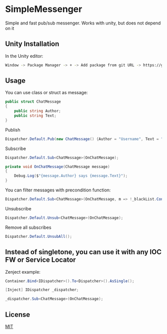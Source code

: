 # SimpleMessenger

Simple and fast pub/sub messenger. Works with unity, but does not depend on it

## Unity Installation

In the Unity editor: 

```bash
Window -> Package Manager -> + -> Add package from git URL -> https://github.com/nenuacho/SimpleMessenger.git
```

## Usage
You can use class or struct as message:
```csharp
public struct ChatMessage
{
    public string Author;
    public string Text;
}
```


Publish
```csharp
Dispatcher.Default.Pub(new ChatMessage() {Author = "Username", Text = "Hello"});
```
Subscribe
```csharp
Dispatcher.Default.Sub<ChatMessage>(OnChatMessage);
```
```csharp
private void OnChatMessage(ChatMessage message)
{
    Debug.Log($"{message.Author} says {message.Text}");
}
```
You can filter messages with precondition function:
```csharp
Dispatcher.Default.Sub<ChatMessage>(OnChatMessage, m => !_blackList.Contains(m.Author));
```

Unsubscribe
```csharp
Dispatcher.Default.Unsub<ChatMessage>(OnChatMessage);
```

Remove all subscribes
```csharp
Dispatcher.Default.UnsubAll();
```

## Instead of singletone, you can use it with any IOC FW or Service Locator
Zenject example:
```csharp
Container.Bind<IDispatcher>().To<Dispatcher>().AsSingle();
```
```csharp
[Inject] IDispatcher _dispatcher;
```
```csharp
_dispatcher.Sub<ChatMessage>(OnChatMessage);
```

## License
[MIT](https://choosealicense.com/licenses/mit/)
